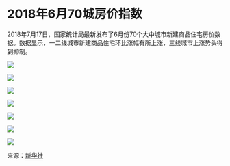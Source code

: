 # 2018年6月70城房价指数

2018年7月17日，国家统计局最新发布了6月份70个大中城市新建商品住宅房价数据。数据显示，一二线城市新建商品住宅环比涨幅有所上涨，三线城市上涨势头得到抑制。

![](https://i.loli.net/2018/07/18/5b4ea9587186b.jpg)


![](https://i.loli.net/2018/07/18/5b4ea9676c3da.jpg)


![](https://i.loli.net/2018/07/18/5b4ea97aea1a5.jpg)


![](https://i.loli.net/2018/07/18/5b4ea98648242.jpg)


![](https://i.loli.net/2018/07/18/5b4ea98cb5689.jpg)


![](https://i.loli.net/2018/07/18/5b4ea98cb5689.jpg)


![](https://i.loli.net/2018/07/18/5b4ea9ab075b8.jpg)


来源：[新华社](http://news.sina.com.cn/c/2018-07-18/doc-ihfnsvyz7637411.shtml)
